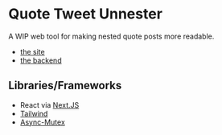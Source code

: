 # Quote Tweet Unnester

A WIP web tool for making nested quote posts more readable.

- [the site](https://muskit.net/qrt-unnester)
- [the backend](https://github.com/muskit/qrt-unnest-api)

## Libraries/Frameworks

- React via [Next.JS](https://nextjs.org/)
- [Tailwind](https://tailwindcss.com/)
- [Async-Mutex](https://www.npmjs.com/package/async-mutex)
